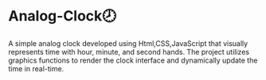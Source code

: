 # Analog-Clock🕗
A simple analog clock developed using Html,CSS,JavaScript that visually represents time with hour, minute, and second hands. The project utilizes graphics functions to render the clock interface and dynamically update the time in real-time.
